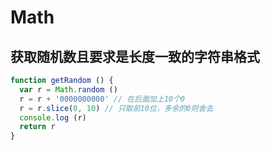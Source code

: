 # Math

## 获取随机数且要求是长度一致的字符串格式
```js
function getRandom () {
  var r = Math.random ()
  r = r + '0000000000' // 在后面加上10个0
  r = r.slice(0, 10) // 只取前10位，多余的0则舍去
  console.log (r)
  return r
}
```

